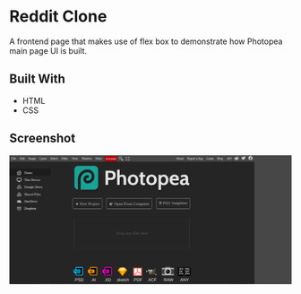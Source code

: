 # Reddit Clone

A frontend page that makes use of flex box to demonstrate how Photopea main page UI is built.

## Built With

- HTML
- CSS

## Screenshot

![image](./assets/media/Capture.PNG)